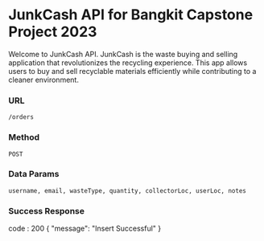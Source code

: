 # JunkCash API for Bangkit Capstone Project 2023

Welcome to JunkCash API. JunkCash is the waste buying and selling application that revolutionizes the recycling experience. This app allows users to buy and sell recyclable materials efficiently while contributing to a cleaner environment.

### URL
   `/orders`
### Method
`POST`

### Data Params
`username, email, wasteType, quantity, collectorLoc, userLoc, notes`

### Success Response
code : 200
{
    "message": "Insert Successful"
}
